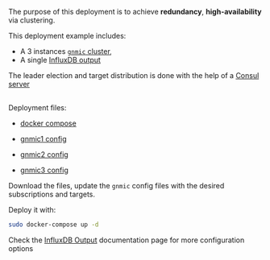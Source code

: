 The purpose of this deployment is to achieve __redundancy__, __high-availability__ via clustering.

This deployment example includes:

- A 3 instances [`gnmic` cluster](../../advanced/HA.md),
- A single [InfluxDB output](../../advanced/multi_outputs/influxdb_output.md)

The leader election and target distribution is done with the help of a [Consul server](https://www.consul.io/docs/introhttps://www.consul.io/docs/intro)

<div class="mxgraph" style="max-width:100%;border:1px solid transparent;margin:0 auto; display:block;" data-mxgraph="{&quot;page&quot;:12,&quot;zoom&quot;:1.4,&quot;highlight&quot;:&quot;#0000ff&quot;,&quot;nav&quot;:true,&quot;check-visible-state&quot;:true,&quot;resize&quot;:true,&quot;url&quot;:&quot;https://raw.githubusercontent.com/karimra/gnmic/diagrams/diagrams/cluster_influxdb.drawio&quot;}"></div>

<script type="text/javascript" src="https://cdn.jsdelivr.net/gh/hellt/drawio-js@main/embed2.js?&fetch=https%3A%2F%2Fraw.githubusercontent.com%2Fkarimra%2Fgnmic%2Fdiagrams%2Fcluster_influxdb.drawio" async></script>


Deployment files:

- [docker compose](https://github.com/karimra/gnmic/blob/deployments/examples/deployments/2.clusters/1.influxdb-output/docker-compose.yaml)

- [gnmic1 config](https://github.com/karimra/gnmic/blob/deployments/examples/deployments/2.clusters/1.influxdb-output/gnmic1.yaml)
- [gnmic2 config](https://github.com/karimra/gnmic/blob/deployments/examples/deployments/2.clusters/1.influxdb-output/gnmic2.yaml)
- [gnmic3 config](https://github.com/karimra/gnmic/blob/deployments/examples/deployments/2.clusters/1.influxdb-output/gnmic3.yaml)

Download the files, update the `gnmic` config files with the desired subscriptions and targets.

Deploy it with:

```bash
sudo docker-compose up -d
```

Check the [InfluxDB Output](../../advanced/multi_outputs/influxdb_output.md) documentation page for more configuration options